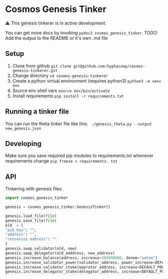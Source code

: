# Cosmos Genesis Tinker

⚠️ This genesis tinkerer is in active development. 

You can get more docs by invoking `pydoc3 cosmos_genesis_tinker`.
TODO: Add the output to the README or it's own .md file

## Setup

1. Clone from github `git clone git@github.com:hyphacoop/cosmos-genesis-tinkerer.git`
2. Change directory `cd cosmos-genesis-tinkerer`
3. Create a python virtual environment (requires python3) `python3 -m venv env`
4. Source env shell vars  `source env/bin/activate`
5. Install requirements `pip install -r requirements.txt`

## Running a tinker file

You can run the theta tinker file like this: ` ./genesis_theta.py --output new_genesis.json`

## Developing

Make sure you save required pip modules to requirements.txt whenever requirements change `pip freeze > requirements. txt`
## API

Tinkering with genesis files

```python
import cosmos_genesis_tinker

genesis = cosmos_genesis_tinker.GenesisTinker()

genesis.load_file(file)
genesis.save_file(file)
old  = {
"pub_key": "",
"address": "",
"consensus_address": ""
}
genesis.swap_validator(old, new)
genesis.swap_delegator(old_adddress, new_address)
genesis.increase_balance(address, increase=300000000, denom="uatom")
genesis.increase_validator_power(validator_address, power_increase=DEFAULT_POWER)
genesis.increase_validator_stake(operator_address, increase=DEFAULT_POWER*POWER_TO_TOKENS)
genesis.increase_delegator_stake(delegator_address, increase=DEFAULT_POWER*POWER_TO_TOKENS)
```
